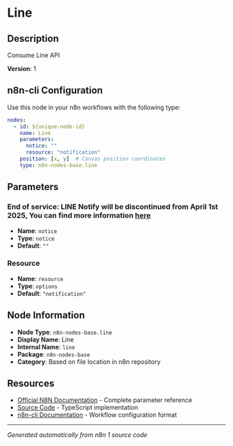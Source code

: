 # Line

## Description

Consume Line API

**Version**: 1

## n8n-cli Configuration

Use this node in your n8n workflows with the following type:

```yaml
nodes:
  - id: ${unique-node-id}
    name: Line
    parameters:
      notice: ""
      resource: "notification"
    position: [x, y]  # Canvas position coordinates
    type: n8n-nodes-base.line
```

## Parameters

### End of service: LINE Notify will be discontinued from April 1st 2025, You can find more information <a href="https://notify-bot.line.me/closing-announce" target="_blank">here</a>

- **Name**: `notice`
- **Type**: `notice`
- **Default**: `""`

### Resource

- **Name**: `resource`
- **Type**: `options`
- **Default**: `"notification"`


## Node Information

- **Node Type**: `n8n-nodes-base.line`
- **Display Name**: Line
- **Internal Name**: `line`
- **Package**: `n8n-nodes-base`
- **Category**: Based on file location in n8n repository

## Resources

- [Official N8N Documentation](https://docs.n8n.io/integrations/builtin/app-nodes/n8n-nodes-base.line/) - Complete parameter reference
- [Source Code](https://github.com/n8n-io/n8n/blob/master/packages/nodes-base/nodes/Line/Line.node.ts) - TypeScript implementation
- [n8n-cli Documentation](https://github.com/edenreich/n8n-cli) - Workflow configuration format

---
*Generated automatically from n8n 1 source code*
